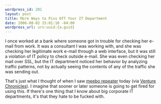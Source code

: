 ```yaml
--- 
wordpress_id: 201
layout: post
title: More Ways to Piss Off Your IT Department
date: 2006-08-02 15:01:10 -04:00
wordpress_url: urn:uuid:{a.guid}
---
```

<p>I once worked at a bank where someone got in trouble for checking her e-mail from work.  It was a consultant I was working with, and she was checking her legitimate work e-mail through a web interface, but it was still a violation of IT policy to check outside e-mail.  She was even checking her mail over SSL, but the IT department noticed her behavior by analyzing traffic patterns, not by actually seeing the contents of any of the traffic she was sending out.</p>

<p>That's just what I thought of when I saw <a href="http://blog.meebo.com/?page_id=140" title="meebo repeater">meebo repeater</a> today (via <a href="http://jeffnolan.com/wp/2006/08/02/meebo-repeater-2/" title="">Venture Chronicles</a>).  I imagine that sooner or later someone is going to get fired for using this.  If there's one thing that I know about big corporate IT departments, it's that they hate to be fucked with.</p>
